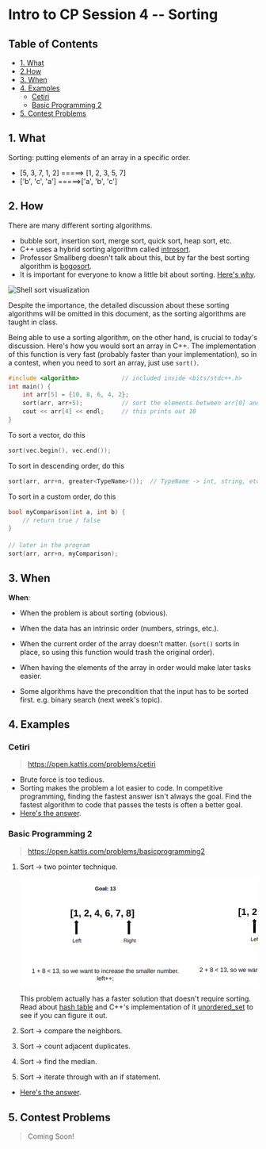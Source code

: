 # Intro to CP Session 4 -- Sorting

## Table of Contents
 - [1. What](#1-what)  
 - [2.How](#2-how)  
 - [3. When](#3-when)  
 - [4. Examples](#4-examples)  
   + [Cetiri](#cetiri)  
   + [Basic Programming 2](#basic-programming-2)  
 - [5. Contest Problems](#5-contest-problems)  

## 1. What

Sorting: putting elements of an array in a specific order.

- [5, 3, 7, 1, 2] =====> [1, 2, 3, 5, 7]
- ['b', 'c', 'a'] =====>['a', 'b', 'c']



## 2. How

There are many different sorting algorithms.

- bubble sort, insertion sort, merge sort, quick sort, heap sort, etc.
- C++ uses a hybrid sorting algorithm called [introsort](https://en.wikipedia.org/wiki/Introsort).
- Professor Smallberg doesn't talk about this, but by far the best sorting algorithm is [bogosort](https://en.wikipedia.org/wiki/Bogosort).
- It is important for everyone to know a little bit about sorting. [Here's why](https://www.youtube.com/watch?v=k4RRi_ntQc8).

![Shell sort visualization](https://thumbs.gfycat.com/ValuableAnyCoelacanth-small.gif)



Despite the importance, the detailed discussion about these sorting algorithms will be omitted in this document, as the sorting algorithms are taught in class. 

Being able to use a sorting algorithm, on the other hand, is crucial to today's discussion. Here's how you would sort an array in C++. The implementation of this function is very fast (probably faster than your implementation), so in a contest, when you need to sort an array, just use ``sort()``.

```c++
#include <algorithm>			// included inside <bits/stdc++.h>
int main() {
	int arr[5] = {10, 8, 6, 4, 2};
	sort(arr, arr+5);			// sort the elements between arr[0] and arr[4]
	cout << arr[4] << endl;		// this prints out 10
}
```

To sort a vector, do this

```c++
sort(vec.begin(), vec.end());
```

To sort in descending order, do this

```c++
sort(arr, arr+n, greater<TypeName>());  // TypeName -> int, string, etc.
```

To sort in a custom order, do this

```c++
bool myComparison(int a, int b) {
    // return true / false
}

// later in the program
sort(arr, arr+n, myComparison);
```



## 3. When 

**When**:

- When the problem is about sorting (obvious).

- When the data has an intrinsic order (numbers, strings, etc.).

- When the current order of the array doesn't matter. (``sort()`` sorts in place, so using this function would trash the original order).

- When having the elements of the array in order would make later tasks easier.

- Some algorithms have the precondition that the input has to be sorted first. e.g. binary search (next week's topic).

  

## 4. Examples

### Cetiri

>  https://open.kattis.com/problems/cetiri

- Brute force is too tedious.
- Sorting makes the problem a lot easier to code. In competitive programming, finding the fastest answer isn't always the goal. Find the fastest algorithm to code that passes the tests is often a better goal.
- [Here's the answer](./answers/cetiri.cpp).

### Basic Programming 2

> https://open.kattis.com/problems/basicprogramming2

1. Sort -> two pointer technique.

   <div style="display: flex; flex-direction: row; overflow: scroll;"><img src="./src/image-20200925153436006.png" alt="image-20200925153436006" style="zoom:50%" /><img src="./src/image-20200925153925277.png" alt="image-20200925153925277" style="zoom:50%;" /><img src="./src/image-20200925154028419.png" alt="image-20200925154028419" style="zoom:50%;" /><img src="./src/image-20200925154338726.png" alt="image-20200925154338726" style="zoom:50%;" /><img src="./src/image-20200925154423130.png" alt="image-20200925154423130" style="zoom:50%;" /></div>

   This problem actually has a faster solution that doesn't require sorting. Read about [hash table](https://en.wikipedia.org/wiki/Hash_table) and C++'s implementation of it [unordered_set](http://www.cplusplus.com/reference/unordered_set/unordered_set/) to see if you can figure it out.

2. Sort -> compare the neighbors.

3. Sort -> count adjacent duplicates.
4. Sort -> find the median.
5. Sort -> iterate through with an if statement.

- [Here's the answer](./answers/basicprogramming2.cpp).



## 5. Contest Problems

> Coming Soon!

